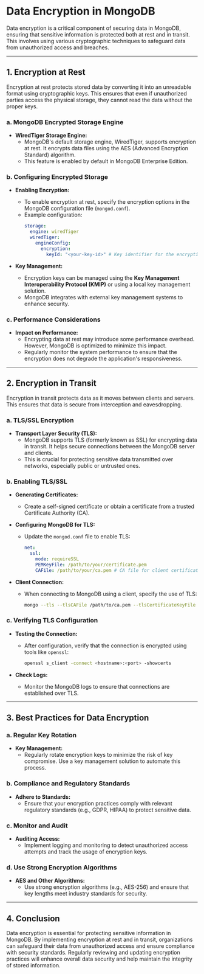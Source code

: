 # **Data Encryption in MongoDB**

Data encryption is a critical component of securing data in MongoDB, ensuring that sensitive information is protected both at rest and in transit. This involves using various cryptographic techniques to safeguard data from unauthorized access and breaches.

---

## **1. Encryption at Rest**

Encryption at rest protects stored data by converting it into an unreadable format using cryptographic keys. This ensures that even if unauthorized parties access the physical storage, they cannot read the data without the proper keys.

### **a. MongoDB Encrypted Storage Engine**

- **WiredTiger Storage Engine:**
  - MongoDB's default storage engine, WiredTiger, supports encryption at rest. It encrypts data files using the AES (Advanced Encryption Standard) algorithm.
  - This feature is enabled by default in MongoDB Enterprise Edition.

### **b. Configuring Encrypted Storage**

- **Enabling Encryption:**
  - To enable encryption at rest, specify the encryption options in the MongoDB configuration file (`mongod.conf`).
  - Example configuration:
    ```yaml
    storage:
      engine: wiredTiger
      wiredTiger:
        engineConfig:
          encryption:
            keyId: "<your-key-id>" # Key identifier for the encryption key
    ```

- **Key Management:**
  - Encryption keys can be managed using the **Key Management Interoperability Protocol (KMIP)** or using a local key management solution.
  - MongoDB integrates with external key management systems to enhance security.

### **c. Performance Considerations**

- **Impact on Performance:**
  - Encrypting data at rest may introduce some performance overhead. However, MongoDB is optimized to minimize this impact.
  - Regularly monitor the system performance to ensure that the encryption does not degrade the application's responsiveness.

---

## **2. Encryption in Transit**

Encryption in transit protects data as it moves between clients and servers. This ensures that data is secure from interception and eavesdropping.

### **a. TLS/SSL Encryption**

- **Transport Layer Security (TLS):**
  - MongoDB supports TLS (formerly known as SSL) for encrypting data in transit. It helps secure connections between the MongoDB server and clients.
  - This is crucial for protecting sensitive data transmitted over networks, especially public or untrusted ones.

### **b. Enabling TLS/SSL**

- **Generating Certificates:**
  - Create a self-signed certificate or obtain a certificate from a trusted Certificate Authority (CA).
  
- **Configuring MongoDB for TLS:**
  - Update the `mongod.conf` file to enable TLS:
    ```yaml
    net:
      ssl:
        mode: requireSSL
        PEMKeyFile: /path/to/your/certificate.pem
        CAFile: /path/to/your/ca.pem # CA file for client certificate verification
    ```

- **Client Connection:**
  - When connecting to MongoDB using a client, specify the use of TLS:
    ```bash
    mongo --tls --tlsCAFile /path/to/ca.pem --tlsCertificateKeyFile /path/to/certificate.pem
    ```

### **c. Verifying TLS Configuration**

- **Testing the Connection:**
  - After configuration, verify that the connection is encrypted using tools like `openssl`:
    ```bash
    openssl s_client -connect <hostname>:<port> -showcerts
    ```

- **Check Logs:**
  - Monitor the MongoDB logs to ensure that connections are established over TLS.

---

## **3. Best Practices for Data Encryption**

### **a. Regular Key Rotation**

- **Key Management:**
  - Regularly rotate encryption keys to minimize the risk of key compromise. Use a key management solution to automate this process.

### **b. Compliance and Regulatory Standards**

- **Adhere to Standards:**
  - Ensure that your encryption practices comply with relevant regulatory standards (e.g., GDPR, HIPAA) to protect sensitive data.

### **c. Monitor and Audit**

- **Auditing Access:**
  - Implement logging and monitoring to detect unauthorized access attempts and track the usage of encryption keys.

### **d. Use Strong Encryption Algorithms**

- **AES and Other Algorithms:**
  - Use strong encryption algorithms (e.g., AES-256) and ensure that key lengths meet industry standards for security.

---

## **4. Conclusion**

Data encryption is essential for protecting sensitive information in MongoDB. By implementing encryption at rest and in transit, organizations can safeguard their data from unauthorized access and ensure compliance with security standards. Regularly reviewing and updating encryption practices will enhance overall data security and help maintain the integrity of stored information.
